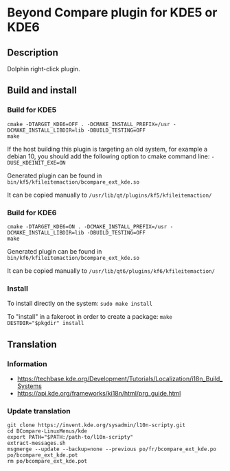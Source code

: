 # Beyond Compare plugin for KDE5 or KDE6

## Description
Dolphin right-click plugin.

## Build and install
### Build for KDE5

```
cmake -DTARGET_KDE6=OFF . -DCMAKE_INSTALL_PREFIX=/usr -DCMAKE_INSTALL_LIBDIR=lib -DBUILD_TESTING=OFF
make
```

If the host building this plugin is targeting an old system, for example a debian 10, you should
add the following option to cmake command line: `-DUSE_KDEINIT_EXE=ON`

Generated plugin can be found in `bin/kf5/kfileitemaction/bcompare_ext_kde.so`

It can be copied manually to `/usr/lib/qt/plugins/kf5/kfileitemaction/`

### Build for KDE6

```
cmake -DTARGET_KDE6=ON . -DCMAKE_INSTALL_PREFIX=/usr -DCMAKE_INSTALL_LIBDIR=lib -DBUILD_TESTING=OFF
make
```

Generated plugin can be found in `bin/kf6/kfileitemaction/bcompare_ext_kde.so`

It can be copied manually to `/usr/lib/qt6/plugins/kf6/kfileitemaction/`

### Install

To install directly on the system:
`sudo make install`

To "install" in a fakeroot in order to create a package:
`make DESTDIR="$pkgdir" install`

## Translation

### Information

 - https://techbase.kde.org/Development/Tutorials/Localization/i18n_Build_Systems
 - https://api.kde.org/frameworks/ki18n/html/prg_guide.html

### Update translation

```
git clone https://invent.kde.org/sysadmin/l10n-scripty.git
cd BCompare-LinuxMenus/kde
export PATH="$PATH:/path-to/l10n-scripty"
extract-messages.sh
msgmerge --update --backup=none --previous po/fr/bcompare_ext_kde.po po/bcompare_ext_kde.pot
rm po/bcompare_ext_kde.pot
```
